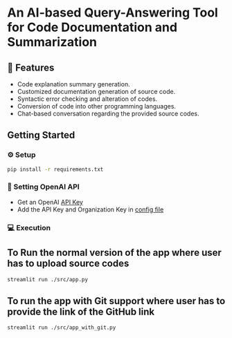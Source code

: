 # An AI-based Query-Answering Tool for Code Documentation and Summarization


## 🔗 Features
- Code explanation summary generation.
- Customized documentation generation of source code.
- Syntactic error checking and alteration of codes.
- Conversion of code into other programming languages.
- Chat-based conversation regarding the provided source codes.

## Getting Started
### ⚙️ Setup
```bash
pip install -r requirements.txt
```
### 🔌 Setting OpenAI API
- Get an OpenAI [API Key](https://platform.openai.com/account/api-keys)
- Add the API Key and Organization Key in [config file](src/config.py)
### 💻 Execution
## To Run the normal version of the app where user has to upload source codes
```bash
streamlit run ./src/app.py
```
## To run the app with Git support where user has to provide the link of the GitHub link
```bash
streamlit run ./src/app_with_git.py
```
